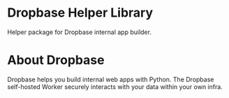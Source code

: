 # Dropbase Helper Library

Helper package for Dropbase internal app builder.

# About Dropbase

Dropbase helps you build internal web apps with Python. The Dropbase self-hosted Worker securely interacts with your data within your own infra.
